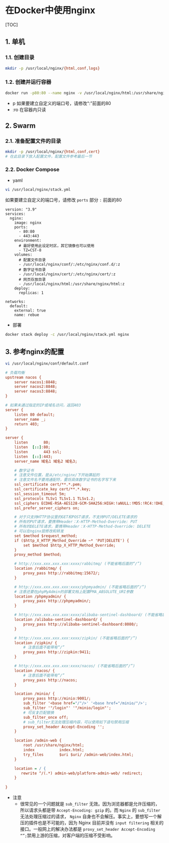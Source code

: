 # 在Docker中使用nginx

[TOC]

## 1. 单机

### 1.1. 创建目录

```sh
mkdir -p /usr/local/nginx/{html,conf,logs}
```

### 1.2. 创建并运行容器

```sh
docker run -p80:80 --name nginx -v /usr/local/nginx/html:/usr/share/nginx/html:ro -v /usr/local/nginx/conf:/etc/nginx/nginx.conf:ro -v /usr/local/nginx/logs:/var/log/nginx -d nginx
```

- p
  如果要建立自定义的端口号，请修改“:”前面的80
- :ro
  在容器内只读

## 2. Swarm

### 2.1. 准备配置文件的目录

```sh
mkdir -p /usr/local/nginx/{html,conf,cert}
# 在此目录下放入配置文件，配置文件参考最后一节
```

### 2.2. Docker Compose

- yaml

```sh
vi /usr/local/nginx/stack.yml
```

如果要建立自定义的端口号，请修改 `ports` 部分 `:` 前面的80

```yaml{.line-numbers}
version: "3.9"
services:
  nginx:
    image: nginx
    ports:
      - 80:80
      - 443:443
    environment:
      # 最好使用此设定时区，其它镜像也可以使用
      - TZ=CST-8
    volumes:
      # 配置文件目录
      - /usr/local/nginx/conf/:/etc/nginx/conf.d/:z
      # 数字证书目录
      - /usr/local/nginx/cert/:/etc/nginx/cert/:z
      # 网页存放目录
      - /usr/local/nginx/html:/usr/share/nginx/html:z
    deploy:
      replicas: 1

networks:
  default:
    external: true
    name: rebue
```

- 部署

```sh
docker stack deploy -c /usr/local/nginx/stack.yml nginx
```

## 3. 参考nginx的配置

```sh
vi /usr/local/nginx/conf/default.conf
```

```ini
# 负载均衡
upstream nacos {
    server nacos1:8848;
    server nacos2:8848;
    server nacos3:8848;
}

# 如果未通过指定的IP或域名访问，返回403
server {
    listen 80 default;
    server_name _;
    return 403;
}

server {
    listen       80;
    listen  [::]:80;
    listen       443 ssl;
    listen  [::]:443;
    server_name 域名1 域名2 域名3;

    # 数字证书
    # 注意文件位置，是从/etc/nginx/下开始算起的
    # 注意文件名不要用通配符，要将具体数字证书的名字写下来
    ssl_certificate cert/**.*.pem;
    ssl_certificate_key cert/**.*.key;
    ssl_session_timeout 5m;
    ssl_protocols TLSv1 TLSv1.1 TLSv1.2;
    ssl_ciphers ECDHE-RSA-AES128-GCM-SHA256:HIGH:!aNULL:!MD5:!RC4:!DHE;
    ssl_prefer_server_ciphers on;

    # 对于只支持HTTP协议里的GET和POST请求，不支持PUT/DELETE请求的
    # 所有的PUT请求，要携带Header：X-HTTP-Method-Override: PUT　　
    # 所有的DELETE请求，要携带Header：X-HTTP-Method-Override: DELETE
    # 可以在nginx层修改和转发
    set $method $request_method;
    if ($http_X_HTTP_Method_Override ~* 'PUT|DELETE') {
        set $method $http_X_HTTP_Method_Override;
    }
    proxy_method $method;

    # http://xxx.xxx.xxx.xxx:xxxx/rabbitmq/ (不能省略后面的“/”)
    location /rabbitmq/ {
        proxy_pass http://rabbitmq:15672/;
    }

    # http://xxx.xxx.xxx.xxx:xxxx/phpmyadmin/ (不能省略后面的“/”)
    # 注意还要在phpMyAdmin的部署文档上配置PMA_ABSOLUTE_URI参数
    location /phpmyadmin/ {
        proxy_pass http://phpmyadmin/;
    }

    # http://xxx.xxx.xxx.xxx:xxxx/alibaba-sentinel-dashboard/ (不能省略后面的“/”)
    location /alibaba-sentinel-dashboard/ {
        proxy_pass http://alibaba-sentinel-dashboard:8080/;
    }

    # http://xxx.xxx.xxx.xxx:xxxx/zipkin/ (不能省略后面的“/”)
    location /zipkin/ {
        # 注意后面不能带有“/”
        proxy_pass http://zipkin:9411;
    }

    # http://xxx.xxx.xxx.xxx:xxxx/nacos/ (不能省略后面的“/”)
    location /nacos/ {
        # 注意后面不能带有“/”
        proxy_pass http://nacos;
    }

    location /minio/ {
        proxy_pass http://minio:9001/;
        sub_filter '<base href="/"/>' '<base href="/minio/"/>';
        sub_filter '"/login"' '"/minio/login"';
        # 可反复匹配替换
        sub_filter_once off;
        # sub_filter无法处理压缩内容，可以使用如下语句禁用压缩
        proxy_set_header Accept-Encoding '';
    }

    location /admin-web {
        root /usr/share/nginx/html;
        index           index.html;
        try_files       $uri $uri/ /admin-web/index.html;
    }

    location = / {
       rewrite ^/(.*) admin-web/platform-admin-web/ redirect;
    }
   
}
```

- 注意
  - 很常见的一个问题就是 `sub_filter` 无效。因为浏览器都是允许压缩的，所以请求头都是带 `Accept-Encoding: gzip` 的。而 `Nginx` 的 `sub_filter` 无法处理压缩过的请求， `Nginx` 自身也不会解压。事实上，要想写一个解压的插件也是不可能的，因为 Nginx 目前并没有 `input filtering` 相关的接口。一般网上的解决办法都是 `proxy_set_header Accept-Encoding “”;`禁用上游的压缩，对客户端的压缩不受影响。

